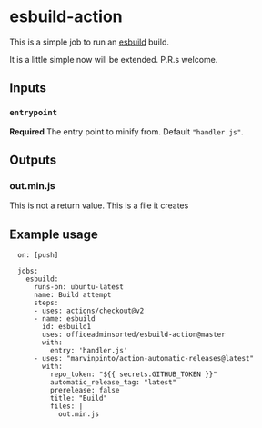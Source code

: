 # esbuild-action

This is a simple job to run an [esbuild](https://github.com/evanw/esbuild) build. 

It is a little simple now will be extended. P.R.s welcome.

## Inputs

### `entrypoint`

**Required** The entry point to minify from. Default `"handler.js"`.

## Outputs

### out.min.js

This is not a return value. This is a file it creates

## Example usage

      on: [push]

      jobs:
        esbuild:
          runs-on: ubuntu-latest
          name: Build attempt
          steps:
          - uses: actions/checkout@v2
          - name: esbuild
            id: esbuild1
            uses: officeadminsorted/esbuild-action@master
            with:
              entry: 'handler.js'
          - uses: "marvinpinto/action-automatic-releases@latest"
            with:
              repo_token: "${{ secrets.GITHUB_TOKEN }}"
              automatic_release_tag: "latest"
              prerelease: false
              title: "Build"
              files: |
                out.min.js
